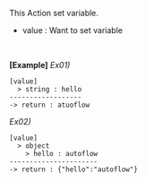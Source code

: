 This Action set variable.
<br/>

- value : Want to set variable

<br/>

**[Example]**
*Ex01)*
```
[value]
  > string : hello
------------------
-> return : atuoflow
```
*Ex02)*
```
[value]
  > object
    > hello : autoflow
----------------------
-> return : {"hello":"autoflow"}
```
